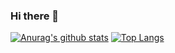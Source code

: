 ### Hi there 👋
[![Anurag's github stats](https://github-readme-stats.vercel.app/api?username=cwjokaka)](https://github.com/anuraghazra/github-readme-stats)
[![Top Langs](https://github-readme-stats.vercel.app/api/top-langs/?username=cwjokaka&hide=javascript)](https://github.com/anuraghazra/github-readme-stats)
